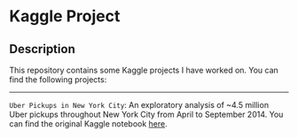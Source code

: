 # Kaggle Project

## Description
This repository contains some Kaggle projects I have worked on. You can find the following projects:

---
`Uber Pickups in New York City`: An exploratory analysis of ~4.5 million Uber pickups throughout New York City from April to September 2014. You can find the original Kaggle notebook [here](https://www.kaggle.com/esan19/an-analysis-of-uber-pickups-in-new-york-city).

